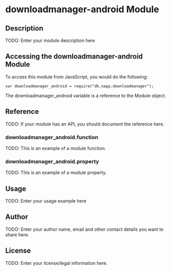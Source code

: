 # downloadmanager-android Module

## Description

TODO: Enter your module description here

## Accessing the downloadmanager-android Module

To access this module from JavaScript, you would do the following:

    var downloadmanager_android = require("dk.napp.downloadmanager");

The downloadmanager_android variable is a reference to the Module object.

## Reference

TODO: If your module has an API, you should document
the reference here.

### downloadmanager_android.function

TODO: This is an example of a module function.

### downloadmanager_android.property

TODO: This is an example of a module property.

## Usage

TODO: Enter your usage example here

## Author

TODO: Enter your author name, email and other contact
details you want to share here.

## License

TODO: Enter your license/legal information here.
